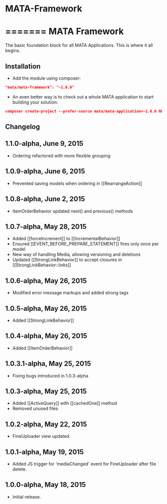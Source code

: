 # MATA-Framework
 
=======
MATA Framework
==========================================

The basic foundation block for all MATA Applications. This is where it all begins.


Installation
------------

- Add the module using composer: 

```json
"mata/mata-framework": "~1.0.0"
```

- An even better way is to check out a whole MATA application to start building your solution: 
```json
composer create-project --prefer-source mata/mata-application=~1.0.0 NEW_PROJECT_NAME
```


Changelog
---------

## 1.1.0-alpha, June 9, 2015

- Ordering refactored with more flexible grouping

## 1.0.9-alpha, June 6, 2015

- Prevented saving models when ordering in [[RearrangeAction]] 

## 1.0.8-alpha, June 2, 2015

- ItemOrderBehavior updated next() and previous() methods

## 1.0.7-alpha, May 28, 2015

- Added [[forceIncrement]] to [[IncrementalBehavior]]
- Ensured [[EVENT_BEFORE_PREPARE_STATEMENT]] fires only once per model
- New way of handling Media, allowing versioning and deletions
- Updated [[StrongLinkBehavior]] to accept closures in [[StrongLinkBehavior::links]]


## 1.0.6-alpha, May 26, 2015

- Modified error message markups and added strong tags

## 1.0.5-alpha, May 26, 2015

- Added [[StrongLinkBehavior]]

## 1.0.4-alpha, May 26, 2015

- Added [[ItemOrderBehavior]]

## 1.0.3.1-alpha, May 25, 2015

- Fixing bugs introduced in 1.0.3-alpha

## 1.0.3-alpha, May 25, 2015

- Added [[ActiveQuery]] with [[cachedOne]] method
- Removed unused files

## 1.0.2-alpha, May 22, 2015

- FineUploader view updated.

## 1.0.1-alpha, May 19, 2015

- Added JS trigger for 'mediaChanged' event for FineUploader after file delete.

## 1.0.0-alpha, May 18, 2015

- Initial release.
